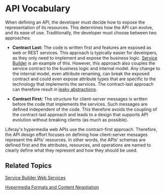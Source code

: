 # API Vocabulary [](id=api-vocabulary)

When defining an API, the developer must decide how to expose the representation 
of its resources. This determines how the API can evolve, and its ease of use. 
Traditionally, the developer must choose between two approaches: 

-   **Contract Last:** The code is written first and features are exposed as web 
    or REST services. This approach is typically easier for developers, as they 
    only need to implement and expose the business logic. 
    [Service Builder](/develop/tutorials/-/knowledge_base/7-1/service-builder-web-services) 
    is an example of this. However, this approach also couples the service 
    contract to the business logic and internal model. Any change to the 
    internal model, even attribute renaming, can break the exposed contract and 
    could even expose attribute types that are specific to the technology that 
    implements the services. The contract-last approach can therefore result in 
    [leaky abstractions](https://en.wikipedia.org/wiki/Leaky_abstraction). 

-   **Contract First:** The structure for client-server messages is written 
    before the code that implements the services. Such messages are defined 
    independent of the code. This therefore avoids the coupling of the 
    contract-last approach and leads to a design that supports API evolution 
    without breaking clients (as much as possible). 

Liferay's hypermedia web APIs use the contract-first approach. Therefore, the 
API design effort focuses on defining how client-server messages represent the 
APIs' resources. In other words, the APIs' schemas are defined first and the 
attributes, resources, and operations are named to clearly define what they 
represent and how they should be used. 

<!-- 

Once schema is defined and schema.liferay.org is live, add a new section on the 
schema, and examples.

-->

## Related Topics [](id=related-topics)

[Service Builder Web Services](/develop/tutorials/-/knowledge_base/7-1/service-builder-web-services)

[Hypermedia Formats and Content Negotiation](/develop/tutorials/-/knowledge_base/7-1/hypermedia-formats-and-content-negotiation)
